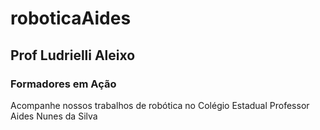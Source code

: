 # roboticaAides
## Prof Ludrielli Aleixo
### Formadores em Ação
Acompanhe nossos trabalhos de robótica no Colégio Estadual Professor Aides Nunes da Silva
